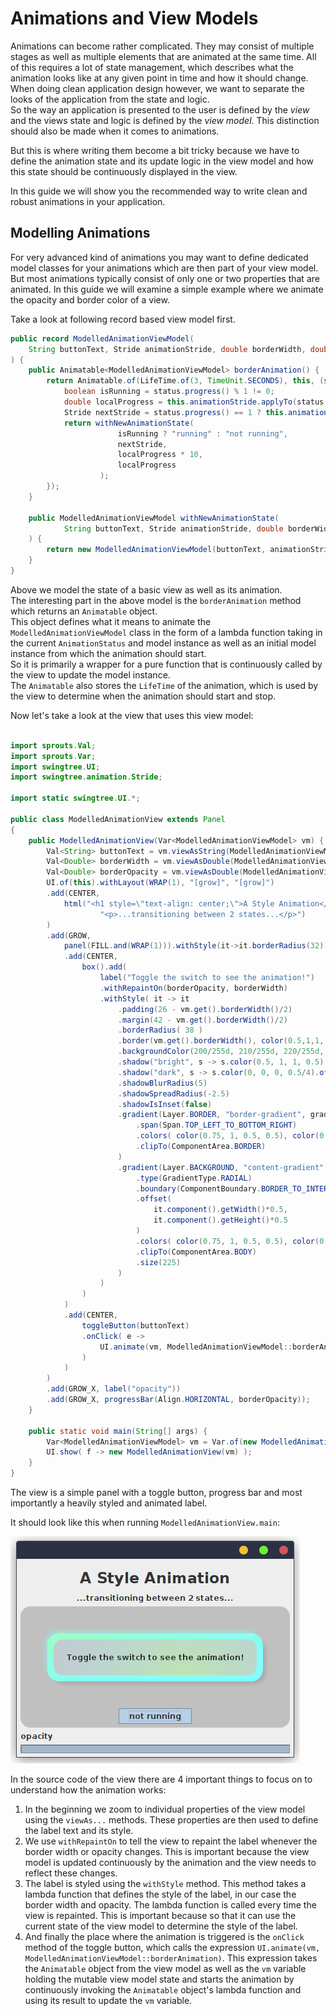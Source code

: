 
# Animations and View Models #

Animations can become rather complicated. They may consist of multiple
stages as well as multiple elements that are animated at the same time.
All of this requires a lot of state management, which describes what the 
animation looks like at any given point in time and how it should change. <br>
When doing clean application design however, we want to separate
the looks of the application from the state and logic. <br>
So the way an application is presented to the user is defined by the *view*
and the views state and logic is defined by the *view model*.
This distinction should also be made when it comes to animations. 

But this is where writing them become a bit tricky because we have to
define the animation state and its update logic in the view model
and how this state should be continuously displayed in the view. <br>

In this guide we will show you the recommended way to write 
clean and robust animations in your application.

## Modelling Animations ##

For very advanced kind of animations you may want to define
dedicated model classes for your animations which are then
part of your view model. <br>
But most animations typically consist of only one or two
properties that are animated. In this guide we will examine a simple example
where we animate the opacity and border color of a view.

Take a look at following record based view model first.

```java
public record ModelledAnimationViewModel(
    String buttonText, Stride animationStride, double borderWidth, double borderOpacity
) {
    public Animatable<ModelledAnimationViewModel> borderAnimation() {
        return Animatable.of(LifeTime.of(3, TimeUnit.SECONDS), this, (status, model) -> {
            boolean isRunning = status.progress() % 1 != 0;
            double localProgress = this.animationStride.applyTo(status.progress());
            Stride nextStride = status.progress() == 1 ? this.animationStride.inverse() : this.animationStride;
            return withNewAnimationState( 
                        isRunning ? "running" : "not running", 
                        nextStride, 
                        localProgress * 10,
                        localProgress 
                    );
        });
    }
    
    public ModelledAnimationViewModel withNewAnimationState(
            String buttonText, Stride animationStride, double borderWidth, double borderOpacity
    ) {
        return new ModelledAnimationViewModel(buttonText, animationStride, borderWidth, borderOpacity);
    }
}
```

Above we model the state of a basic view as well as its animation. <br>
The interesting part in the above model is the `borderAnimation` method which returns an `Animatable` object. <br>
This object defines what it means to animate the `ModelledAnimationViewModel` class in
the form of a lambda function taking in the current `AnimationStatus` and model instance
as well as an initial model instance from which the animation should start. <br>
So it is primarily a wrapper for a pure function that is continuously called by the view
to update the model instance. <br>
The `Animatable` also stores the `LifeTime` of the animation,
which is used by the view to determine when the animation should start and stop. <br>

Now let's take a look at the view that uses this view model:

```java

import sprouts.Val;
import sprouts.Var;
import swingtree.UI;
import swingtree.animation.Stride;

import static swingtree.UI.*;

public class ModelledAnimationView extends Panel
{
    public ModelledAnimationView(Var<ModelledAnimationViewModel> vm) {
        Val<String> buttonText = vm.viewAsString(ModelledAnimationViewModel::buttonText);
        Val<Double> borderWidth = vm.viewAsDouble(ModelledAnimationViewModel::borderWidth);
        Val<Double> borderOpacity = vm.viewAsDouble(ModelledAnimationViewModel::borderOpacity);
        UI.of(this).withLayout(WRAP(1), "[grow]", "[grow]")
        .add(CENTER,
            html("<h1 style=\"text-align: center;\">A Style Animation</h1>" +
                    "<p>...transitioning between 2 states...</p>")
        )
        .add(GROW,
            panel(FILL.and(WRAP(1))).withStyle(it->it.borderRadius(32).backgroundColor(Color.LIGHT_GRAY))
            .add(CENTER,
                box().add(
                    label("Toggle the switch to see the animation!")
                    .withRepaintOn(borderOpacity, borderWidth)
                    .withStyle( it -> it
                        .padding(26 - vm.get().borderWidth()/2)
                        .margin(42 - vm.get().borderWidth()/2)
                        .borderRadius( 38 )
                        .border(vm.get().borderWidth(), color(0.5,1,1, vm.get().borderOpacity()))
                        .backgroundColor(200/255d, 210/255d, 220/255d, 0.5 )
                        .shadow("bright", s -> s.color(0.5, 1, 1, 0.5).offset(-6) )
                        .shadow("dark", s -> s.color(0, 0, 0, 0.5/4).offset(+6) )
                        .shadowBlurRadius(5)
                        .shadowSpreadRadius(-2.5)
                        .shadowIsInset(false)
                        .gradient(Layer.BORDER, "border-gradient", grad -> grad
                            .span(Span.TOP_LEFT_TO_BOTTOM_RIGHT)
                            .colors( color(0.75, 1, 0.5, 0.5), color(0.5, 1, 1, 0) )
                            .clipTo(ComponentArea.BORDER)
                        )
                        .gradient(Layer.BACKGROUND, "content-gradient", grad -> grad
                            .type(GradientType.RADIAL)
                            .boundary(ComponentBoundary.BORDER_TO_INTERIOR)
                            .offset(
                                it.component().getWidth()*0.5,
                                it.component().getHeight()*0.5
                            )
                            .colors( color(0.75, 1, 0.5, 0.5), color(0.5, 1, 1, 0) )
                            .clipTo(ComponentArea.BODY)
                            .size(225)
                        )
                    )
                )
            )
            .add(CENTER,
                toggleButton(buttonText)
                .onClick( e -> 
                    UI.animate(vm, ModelledAnimationViewModel::borderAnimation)
                )
            )
        )
        .add(GROW_X, label("opacity"))
        .add(GROW_X, progressBar(Align.HORIZONTAL, borderOpacity));
    }

    public static void main(String[] args) {
        Var<ModelledAnimationViewModel> vm = Var.of(new ModelledAnimationViewModel("Toggle Me", Stride.PROGRESSIVE, 0, 0));
        UI.show( f -> new ModelledAnimationView(vm) );
    }
}
```

The view is a simple panel with a toggle button, progress bar
and most importantly a heavily styled and animated label. <br>

It should look like this when running `ModelledAnimationView.main`:


![](../img/tutorial/modelled-style-nimation.png)

In the source code of the view 
there are 4 important things to focus on
to understand how the animation works:

1. In the beginning we zoom to individual properties of the view model
   using the `viewAs...` methods. These properties are then used 
   to define the label text and its style.
2. We use `withRepaintOn` to tell the view to repaint the label
   whenever the border width or opacity changes. This is important
   because the view model is updated continuously by the animation
   and the view needs to reflect these changes.
3. The label is styled using the `withStyle` method. This method
   takes a lambda function that defines the style of the label,
   in our case the border width and opacity. 
   The lambda function is called every time the view is repainted.
   This is important because so that it can use the current
   state of the view model to determine the style of the label.
4. And finally the place where the animation is triggered is the
   `onClick` method of the toggle button, which calls the expression
   `UI.animate(vm, ModelledAnimationViewModel::borderAnimation)`.
   This expression takes the `Animatable` object from the view model
   as well as the `vm` variable holding the mutable view model state
   and starts the animation by continuously invoking the `Animatable`
   object's lambda function and using its result to update the `vm` variable.

